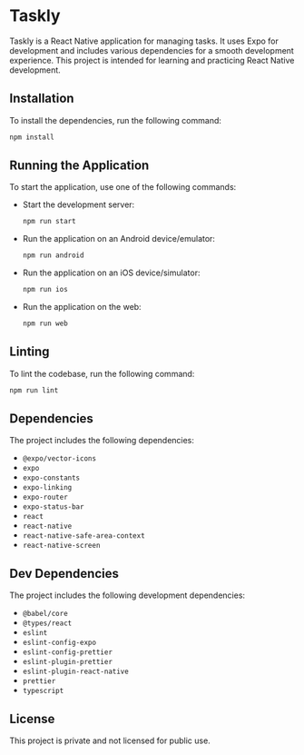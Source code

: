 # Taskly

Taskly is a React Native application for managing tasks. It uses Expo for development and includes various dependencies for a smooth development experience. This project is intended for learning and practicing React Native development.

## Installation

To install the dependencies, run the following command:

```sh
npm install
```

## Running the Application

To start the application, use one of the following commands:

- Start the development server:

  ```sh
  npm run start
  ```

- Run the application on an Android device/emulator:

  ```sh
  npm run android
  ```

- Run the application on an iOS device/simulator:

  ```sh
  npm run ios
  ```

- Run the application on the web:
  ```sh
  npm run web
  ```

## Linting

To lint the codebase, run the following command:

```sh
npm run lint
```

## Dependencies

The project includes the following dependencies:

- `@expo/vector-icons`
- `expo`
- `expo-constants`
- `expo-linking`
- `expo-router`
- `expo-status-bar`
- `react`
- `react-native`
- `react-native-safe-area-context`
- `react-native-screen`

## Dev Dependencies

The project includes the following development dependencies:

- `@babel/core`
- `@types/react`
- `eslint`
- `eslint-config-expo`
- `eslint-config-prettier`
- `eslint-plugin-prettier`
- `eslint-plugin-react-native`
- `prettier`
- `typescript`

## License

This project is private and not licensed for public use.
